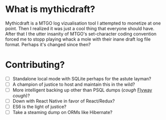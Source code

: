 # What is mythicdraft?

Mythicdraft is a MTGO log vizualisation tool I attempted to monetize at one point. Then I realized it was just a cool thing that everyone should have. After that I the utter insanity of MTGO's set-character coding convention forced me to stopp playing whack a mole with their inane draft log file format. Perhaps it's changed since then?

# Contributing?

- [ ] Standalone local mode with SQLite perhaps for the astute layman?
- [ ] A champion of justice to host and maintain this in the wild?
- [ ] More intelligent backing up other than PSQL dumps (*cough* [Flyway](https://flywaydb.org/documentation/maven/) *cough*)?
- [ ] Down with React Native in favor of React/Redux?
- [ ] ES6 is the light of justice?
- [ ] Take a steaming dump on ORMs like Hibernate?
